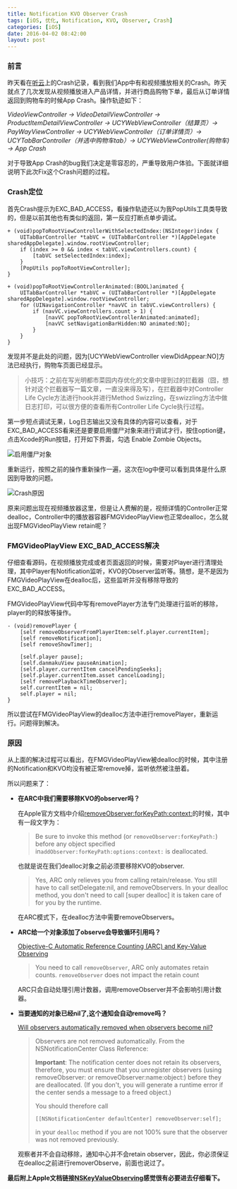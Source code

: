 ```yaml
---
title: Notification KVO Observer Crash
tags: [iOS, 优化, Notification, KVO, Observer, Crash]
categories: [iOS]
date: 2016-04-02 08:42:00
layout: post
---
```


### 前言
昨天看在[听云](https://report.tingyun.com/mobile/overview/mobile)上的Crash记录，看到我们App中有和视频播放相关的Crash。昨天就点了几次发现从视频播放进入产品详情，并进行商品购物下单，最后从订单详情返回到购物车的时候App Crash。操作轨迹如下：

*VideoViewController -> VideoDetailViewController -> ProductItemDetailViewController -> UCYWebViewController（结算页）-> PayWayViewController -> UCYWebViewController（订单详情页）-> UCYTabBarController（并选中购物车tab）-> UCYWebViewController(购物车) -> App Crash*

对于导致App Crash的bug我们决定是零容忍的，严重导致用户体验。下面就详细说明下此次Fix这个Crash问题的过程。
### Crash定位

首先Crash提示为EXC_BAD_ACCESS，看操作轨迹还以为我PopUtils工具类导致的，但是以前其他也有类似的返回，第一反应打断点单步调试。

```objc
+ (void)popToRootViewControllerWithSelectedIndex:(NSInteger)index {
    UITabBarController *tabVC = (UITabBarController *)[AppDelegate sharedAppDelegate].window.rootViewController;
    if (index >= 0 && index < tabVC.viewControllers.count) {
        [tabVC setSelectedIndex:index];
    }
    [PopUtils popToRootViewController];
}
```

```objc
+ (void)popToRootViewControllerAnimated:(BOOL)animated {
    UITabBarController *tabVC = (UITabBarController *)[AppDelegate sharedAppDelegate].window.rootViewController;
    for (UINavigationController *navVC in tabVC.viewControllers) {
        if (navVC.viewControllers.count > 1) {
            [navVC popToRootViewControllerAnimated:animated];
            [navVC setNavigationBarHidden:NO animated:NO];
        }
    }
}
```

发现并不是此处的问题，因为[UCYWebViewController viewDidAppear:NO]方法已经执行，购物车页面已经显示。

> 小技巧：之前在写光明都市菜园内存优化的文章中提到过的拦截器（囧，想针对这个拦截器写一篇文章，一直没来得及写），在拦截器中对Controller Life Cycle方法进行hook并进行Method Swizzling，在swizzling方法中做日志打印，可以很方便的查看所有Controller Life Cycle执行过程。

第一步短点调试无果，Log日志输出又没有具体的内容可以查看，对于EXC_BAD_ACCESS看来还是要要启用僵尸对象来进行调试才行，按住option键，点击Xcode的Run按钮，打开如下界面，勾选 Enable Zombie Objects。

![启用僵尸对象](http://kunkun.qiniudn.com/QQ20160401-0@2x.png)

重新运行，按照之前的操作重新操作一遍，这次在log中便可以看到具体是什么原因到导致的问题。

![Crash原因](http://kunkun.qiniudn.com/QQ20160401-1@2x.png)

原来问题出现在视频播放器这里，但是让人费解的是，视频详情的Controller正常dealloc，Controller中的播放器容器FMGVideoPlayView也正常dealloc，怎么就出现FMGVideoPlayView retain呢？

### FMGVideoPlayView EXC_BAD_ACCESS解决

仔细查看源码，在视频播放完成或者页面返回的时候，需要对Player进行清理处理，其中Player有Notification监听，KVO的Observer监听等。猜想，是不是因为FMGVideoPlayView在dealloc后，这些监听并没有移除导致的EXC_BAD_ACCESS。

FMGVideoPlayView代码中写有removePlayer方法专门处理进行监听的移除，player的的释放等操作。

```objc
- (void)removePlayer {
    [self removeObserverFromPlayerItem:self.player.currentItem];
    [self removeNotification];
    [self removeShowTimer];

    [self.player pause];
    [self.danmakuView pauseAnimation];
    [self.player.currentItem cancelPendingSeeks];
    [self.player.currentItem.asset cancelLoading];
    [self removePlaybackTimeObserver];
    self.currentItem = nil;
    self.player = nil;
}
```

所以尝试在FMGVideoPlayView的dealloc方法中进行removePlayer，重新运行。问题得到解决。

### 原因

从上面的解决过程可以看出，在FMGVideoPlayView被dealloc的时候，其中注册的Notification和KVO均没有被正常remove掉，监听依然被注册着。

所以问题来了：

- **在ARC中我们需要移除KVO的observer吗？**

  在Apple官方文档中介绍[removeObserver:forKeyPath:context:](https://developer.apple.com/library/mac/documentation/Cocoa/Reference/Foundation/Protocols/NSKeyValueObserving_Protocol/index.html#//apple_ref/occ/instm/NSObject/removeObserver:forKeyPath:context:)的时候，其中有一段文字为：

  > Be sure to invoke this method (or `removeObserver:forKeyPath:`) before any object specified in`addObserver:forKeyPath:options:context:` is deallocated.

  也就是说在我们dealloc对象之前必须要移除KVO的observer.

  > Yes, ARC only relieves you from calling retain/release. You still have to call setDelegate:nil, and removeObservers.  In your dealloc method, you don't need to call [super dealloc] it is taken care of for you by the runtime.

  在ARC模式下，在dealloc方法中需要removeObservers。


- **ARC给一个对象添加了observe会导致循环引用吗？**

  [Objective-C Automatic Reference Counting (ARC) and Key-Value Observing](http://stackoverflow.com/questions/8122976/objective-c-automatic-reference-counting-arc-and-key-value-observing)

  > You need to call `removeObserver`, ARC only automates retain counts. `removeObserver` does not impact the retain count

  ARC只会自动处理引用计数器，调用removeObserver并不会影响引用计数器。


- **当要通知的对象已经nil了,这个通知会自动remove吗？**

  [Will observers automatically removed when observers become nil?](http://stackoverflow.com/questions/11544690/will-observers-automatically-removed-when-observers-become-nil)

  > Observers are not removed automatically. From the NSNotificationCenter Class Reference:
  >
  >  **Important**: The notification center does not retain its observers, therefore, you must ensure that you unregister observers (using removeObserver: or removeObserver:name:object:) before they are deallocated. (If you don't, you will generate a runtime error if the center sends a message to a freed object.)
  >
  > You should therefore call
  >
  > ```objc
  > [[NSNotificationCenter defaultCenter] removeObserver:self];
  > ```
  >
  > in your `dealloc` method if you are not 100% sure that the observer was not removed previously.

  观察者并不会自动移除，通知中心并不会retain observer，因此，你必须保证在dealloc之前进行removerObserve，前面也说过了。

**最后附上Apple文档链接[NSKeyValueObserving](https://developer.apple.com/library/mac/documentation/Cocoa/Reference/Foundation/Protocols/NSKeyValueObserving_Protocol/index.html)感觉很有必要进去仔细看下。**